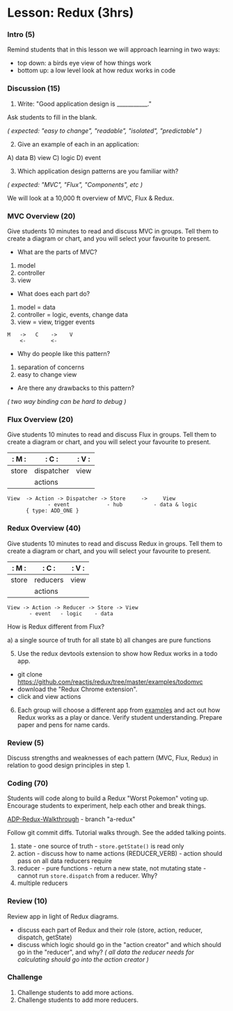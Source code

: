 # Lesson: Redux (3hrs)

### Intro (5)

Remind students that in this lesson we will approach learning in two ways:
- top down: a birds eye view of how things work
- bottom up: a low level look at how redux works in code

### Discussion (15)

1. Write: "Good application design is ___________."

Ask students to fill in the blank.

*( expected: "easy to change", "readable", "isolated", "predictable" )*

2. Give an example of each in an application:

A) data
B) view
C) logic
D) event

3. Which application design patterns are you familiar with?

*( expected: "MVC", "Flux", "Components", etc )*

We will look at a 10,000 ft overview of MVC, Flux & Redux.


### MVC Overview (20)

Give students 10 minutes to read and discuss MVC in groups. Tell them to create a diagram or chart, and you will select your favourite to present.

- What are the parts of MVC?

1. model
2. controller
3. view

- What does each part do?

1. model = data
2. controller = logic, events, change data
3. view = view, trigger events

```
M   ->   C    ->    V
    <-        <-
```

- Why do people like this pattern?

1. separation of concerns
2. easy to change view

- Are there any drawbacks to this pattern?

*( two way binding can be hard to debug )*

### Flux Overview (20)

Give students 10 minutes to read and discuss Flux in groups. Tell them to create a diagram or chart, and you will select your favourite to present.

|:  M  :|:       C    :|:  V  :|
|-------|--------------|------ |
| store | dispatcher   | view  |
|       | actions      |       |

```
View  -> Action -> Dispatcher -> Store     ->     View
             - event            - hub          - data & logic
      { type: ADD_ONE }
```

### Redux Overview (40)

Give students 10 minutes to read and discuss Redux in groups. Tell them to create a diagram or chart, and you will select your favourite to present.

|:  M  :|:     C      :|:  V  :|
|-------|--------------|------ |
| store | reducers     | view  |
|       | actions      |       |

```
View -> Action -> Reducer -> Store -> View
       - event   - logic    - data
```

How is Redux different from Flux?

a) a single source of truth for all state
b) all changes are pure functions


5. Use the redux devtools extension to show how Redux works in a todo app.

  - git clone https://github.com/reactjs/redux/tree/master/examples/todomvc
  - download the "Redux Chrome extension".
  - click and view actions

6. Each group will choose a different app from [examples](http://redux.js.org/docs/introduction/Examples.html) and act out how Redux works as a play or dance. Verify student understanding. Prepare paper and pens for name cards.


### Review (5)

Discuss strengths and weaknesses of each pattern (MVC, Flux, Redux) in relation to good design principles in step 1.


### Coding (70)

Students will code along to build a Redux "Worst Pokemon" voting up. Encourage students to experiment, help each other and break things.

[ADP-Redux-Walkthrough](https://github.com/redacademy/adp-redux-walkthrough) - branch "a-redux"

Follow git commit diffs. Tutorial walks through. See the added talking points.

  1. state
    - one source of truth
    - `store.getState()` is read only
  2. action
    - discuss how to name actions (REDUCER_VERB)
    - action should pass on all data reducers require
  3. reducer
    - pure functions
    - return a new state, not mutating state
    - cannot run `store.dispatch` from a reducer. Why?
  4. multiple reducers

### Review (10)

Review app in light of Redux diagrams.
   - discuss each part of Redux and their role (store, action, reducer, dispatch, getState)
   - discuss which logic should go in the "action creator" and which should go in the "reducer", and why?
   *( all data the reducer needs for calculating should go into the action creator )*

### Challenge

1. Challenge students to add more actions.
2. Challenge students to add more reducers.
